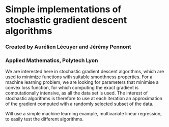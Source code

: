 # Simple implementations of stochastic gradient descent algorithms
### Created by Aurélien Lécuyer and Jérémy Pennont
### Applied Mathematics, Polytech Lyon

We are interested here in stochastic gradient descent algorithms, which are used to minimize functions with suitable smoothness properties. For a machine learning problem, we are looking for parameters that minimise a convex loss function, for which computing the exact gradient is computationally intensive, as all the data set is used. The interest of stochastic algorithms is therefore to use at each iteration an approximation of the gradient computed with a randomly selected subset of the data.

Will use a simple machine learning example, multivariate linear regression, to easily test the different algorithms.